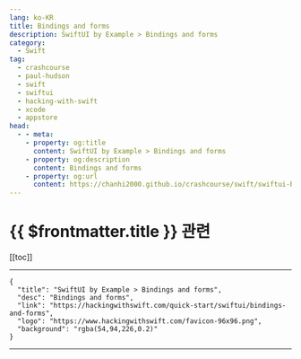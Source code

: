 ```yaml
---
lang: ko-KR
title: Bindings and forms
description: SwiftUI by Example > Bindings and forms
category:
  - Swift
tag: 
  - crashcourse
  - paul-hudson
  - swift
  - swiftui
  - hacking-with-swift
  - xcode
  - appstore
head:
  - - meta:
    - property: og:title
      content: SwiftUI by Example > Bindings and forms
    - property: og:description
      content: Bindings and forms
    - property: og:url
      content: https://chanhi2000.github.io/crashcourse/swift/swiftui-by-example/01-building-a-complete-project/bindings-and-forms.html
---
```


# {{ $frontmatter.title }} 관련

[[toc]]

---

```component VPCard
{
  "title": "SwiftUI by Example > Bindings and forms",
  "desc": "Bindings and forms",
  "link": "https://hackingwithswift.com/quick-start/swiftui/bindings-and-forms",
  "logo": "https://www.hackingwithswift.com/favicon-96x96.png",
  "background": "rgba(54,94,226,0.2)"
}
```

---

<TagLinsk />